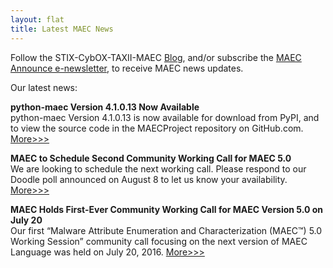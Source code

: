 ```yaml
---
layout: flat
title: Latest MAEC News
---
```


Follow the STIX-CybOX-TAXII-MAEC [Blog](http://stixproject.tumblr.com/), and/or subscribe the [MAEC Announce e-newsletter](https://maec.mitre.org/community/discussionlist.html), to receive MAEC news updates.

Our latest news:

**python-maec Version 4.1.0.13 Now Available**     
python-maec Version 4.1.0.13 is now available for download from PyPI, and to view the source code in the MAECProject repository on GitHub.com. [More>>>](http://stixproject.tumblr.com/post/148854064442/python-maec-version-41013-now-available)


**MAEC to Schedule Second Community Working Call for MAEC 5.0**     
We are looking to schedule the next working call. Please respond to our Doodle poll announced on August 8 to let us know your availability. [More>>>](http://making-security-measurable.1364806.n2.nabble.com/Re-MAEC-MAEC-5-0-Working-Session-tt7589436.html#a7589443)


**MAEC Holds First-Ever Community Working Call for MAEC Version 5.0 on July 20**     
Our first “Malware Attribute Enumeration and Characterization (MAEC™) 5.0 Working Session” community call focusing on the next version of MAEC Language was held on July 20, 2016. [More>>>](http://stixproject.tumblr.com/post/147458851807/call-details-final-agenda-for-maec-50-working)
